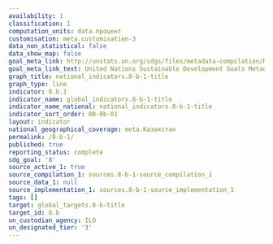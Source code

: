 ```yaml
---
availability: 1
classification: 1
computation_units: data.процент
customisation: meta.customisation-3
data_non_statistical: false
data_show_map: false
goal_meta_link: http://unstats.un.org/sdgs/files/metadata-compilation/Metadata-Goal-8.pdf
goal_meta_link_text: United Nations Sustainable Development Goals Metadata (pdf 525kB)
graph_title: national_indicators.8-b-1-title
graph_type: line
indicator: 8.b.1
indicator_name: global_indicators.8-b-1-title
indicator_name_national: national_indicators.8-b-1-title
indicator_sort_order: 08-0b-01
layout: indicator
national_geographical_coverage: meta.Казахстан
permalink: /8-b-1/
published: true
reporting_status: complete
sdg_goal: '8'
source_active_1: true
source_compilation_1: sources.8-b-1-source_compilation_1
source_data_1: null
source_implementation_1: sources.8-b-1-source_implementation_1
tags: []
target: global_targets.8-b-title
target_id: 8.b
un_custodian_agency: ILO
un_designated_tier: '3'
---
```


